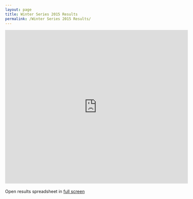 ```yaml
---
layout: page
title: Winter Series 2015 Results
permalink: /Winter Series 2015 Results/
---
```

<iframe width='595' height='500' frameborder='0' 
      src='https://docs.google.com/spreadsheets/d/1gpBihvRT6yOlYkegSpJeUQnoK93Dg3o9gisT1yU4a00/pubhtml?widget=true&amp;headers=false'></iframe>
<br /> <br />
            Open results spreadsheet in <a href="https://docs.google.com/spreadsheets/d/1gpBihvRT6yOlYkegSpJeUQnoK93Dg3o9gisT1yU4a00/pubhtml?gid=0&single=true" target="_blank">full screen</a>
            <br /> <br />
